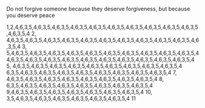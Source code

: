 Do not forgive someone because they deserve forgiveness, but because you deserve peace



1,2,4,6,3,5,4,6,3,5,4,6,3,5,4,6,3,5,4,6,3,5,4,6,3,5,4,6,3,5,4,6,3,5,4,6,3,5,4,6,3,5,4,6,3,5,4
2, 4,6,3,5,4,6,3,5,4,6,3,5,4,6,3,5,4,6,3,5,4,6,3,5,4,6,3,5,4,6,3,5,4,6,3,5,4,6,3,5,4,6,3,5,4
3, 5,4,6,3,5,4,6,3,5,4,6,3,5,4,6,3,5,4,6,3,5,4,6,3,5,4,6,3,5,4,6,3,5,4,6,3,5,4,6,3,5,4
4,6,3,5,4,6,3,5,4,6,3,5,4,6,3,5,4,6,3,5,4,6,3,5,4,6,3,5,4,6,3,5,4,6,3,5,4,6,3,5,4
5, 4,6,3,5,4,6,3,5,4,6,3,5,4,6,3,5,4,6,3,5,4,6,3,5,4,6,3,5,4,6,3,5,4,6,3,5,4
6,3,5,4,6,3,5,4,6,3,5,4,6,3,5,4,6,3,5,4,6,3,5,4,6,3,5,4,6,3,5,4,6,3,5,4
7, 4,6,3,5,4,6,3,5,4,6,3,5,4,6,3,5,4,6,3,5,4,6,3,5,4,6,3,5,4,6,3,5,4
8, 6,3,5,4,6,3,5,4,6,3,5,4,6,3,5,4,6,3,5,4,6,3,5,4,6,3,5,4,6,3,5,4
9,4,6,3,5,4,6,3,5,4,6,3,5,4,6,3,5,4,6,3,5,4,6,3,5,4,6,3,5,4
10, 3,5,4,6,3,5,4,6,3,5,4,6,3,5,4,6,3,5,4,6,3,5,4,6,3,5,4
11

